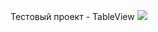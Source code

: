Тестовый проект - TableView
![](https://i.ibb.co/55qfpDW/Simulator-Screen-Shot-i-Phone-12-Pro-2022-03-16-at-11-18-52.png)
